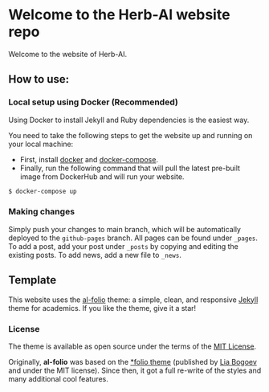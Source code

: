 # Welcome to the Herb-AI website repo

Welcome to the website of Herb-AI.

## How to use:

### Local setup using Docker (Recommended)
Using Docker to install Jekyll and Ruby dependencies is the easiest way.

You need to take the following steps to get the website up and running on your local machine:

- First, install [docker](https://docs.docker.com/get-docker/) and [docker-compose](https://docs.docker.com/compose/install/).
- Finally, run the following command that will pull the latest pre-built image from DockerHub and will run your website.

```bash
$ docker-compose up
```

### Making changes

Simply push your changes to main branch, which will be automatically deployed to the `github-pages` branch.
All pages can be found under `_pages`.
To add a post, add your post under `_posts` by copying and editing the existing posts. 
To add news, add a new file to `_news`.



## Template

This website uses the [al-folio](https://github.com/alshedivat/al-folio) theme: a simple, clean, and responsive [Jekyll](https://jekyllrb.com/) theme for academics. If you like the theme, give it a star!

### License

The theme is available as open source under the terms of the [MIT License](https://github.com/alshedivat/al-folio/blob/master/LICENSE).

Originally, **al-folio** was based on the [\*folio theme](https://github.com/bogoli/-folio) (published by [Lia Bogoev](https://liabogoev.com) and under the MIT license).
Since then, it got a full re-write of the styles and many additional cool features.
